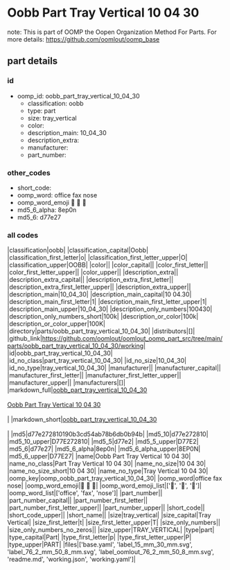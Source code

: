 # Oobb Part Tray Vertical 10 04 30  

note: This is part of OOMP the Oopen Organization Method For Parts. For more details: https://github.com/oomlout/oomp_base

##  part details





### id
* oomp_id: oobb_part_tray_vertical_10_04_30
  * classification: oobb
  * type: part
  * size: tray_vertical
  * color: 
  * description_main: 10_04_30
  * description_extra: 
  * manufacturer: 
  * part_number: 

### other_codes
* short_code: 
* oomp_word: office fax nose
* oomp_word_emoji :office: :fax: :nose:
* md5_6_alpha: 8ep0n
* md5_6: d77e27

### all codes 
|classification|oobb|
|classification_capital|Oobb|
|classification_first_letter|o|
|classification_first_letter_upper|O|
|classification_upper|OOBB|
|color||
|color_capital||
|color_first_letter||
|color_first_letter_upper||
|color_upper||
|description_extra||
|description_extra_capital||
|description_extra_first_letter||
|description_extra_first_letter_upper||
|description_extra_upper||
|description_main|10_04_30|
|description_main_capital|10 04.30|
|description_main_first_letter|1|
|description_main_first_letter_upper|1|
|description_main_upper|10_04_30|
|description_only_numbers|100430|
|description_only_numbers_short|100k|
|description_or_color|100k|
|description_or_color_upper|100K|
|directory|parts/oobb_part_tray_vertical_10_04_30|
|distributors|[]|
|github_link|https://github.com/oomlout/oomlout_oomp_part_src/tree/main/parts/oobb_part_tray_vertical_10_04_30/working|
|id|oobb_part_tray_vertical_10_04_30|
|id_no_class|part_tray_vertical_10_04_30|
|id_no_size|10_04_30|
|id_no_type|tray_vertical_10_04_30|
|manufacturer||
|manufacturer_capital||
|manufacturer_first_letter||
|manufacturer_first_letter_upper||
|manufacturer_upper||
|manufacturers|[]|
|markdown_full|[oobb_part_tray_vertical_10_04_30](https://github.com/oomlout/oomlout_oomp_part_src/tree/main/parts/oobb_part_tray_vertical_10_04_30/working)<br>[](https://github.com/oomlout/oomlout_oomp_part_src/tree/main/parts/oobb_part_tray_vertical_10_04_30/working)<br>[Oobb Part Tray Vertical 10 04 30](https://github.com/oomlout/oomlout_oomp_part_src/tree/main/parts/oobb_part_tray_vertical_10_04_30/working)<br><br>|
|markdown_short|[oobb_part_tray_vertical_10_04_30](https://github.com/oomlout/oomlout_oomp_part_src/tree/main/parts/oobb_part_tray_vertical_10_04_30/working)<br><br>|
|md5|d77e272810190b3cd54ab78b6db0b94b|
|md5_10|d77e272810|
|md5_10_upper|D77E272810|
|md5_5|d77e2|
|md5_5_upper|D77E2|
|md5_6|d77e27|
|md5_6_alpha|8ep0n|
|md5_6_alpha_upper|8EP0N|
|md5_6_upper|D77E27|
|name|Oobb Part Tray Vertical 10 04 30|
|name_no_class|Part Tray Vertical 10 04 30|
|name_no_size|10 04 30|
|name_no_size_short|10 04 30|
|name_no_type|Tray Vertical 10 04 30|
|oomp_key|oomp_oobb_part_tray_vertical_10_04_30|
|oomp_word|office fax nose|
|oomp_word_emoji|:office: :fax: :nose:|
|oomp_word_emoji_list|[':office:', ':fax:', ':nose:']|
|oomp_word_list|['office', 'fax', 'nose']|
|part_number||
|part_number_capital||
|part_number_first_letter||
|part_number_first_letter_upper||
|part_number_upper||
|short_code||
|short_code_upper||
|short_name||
|size|tray_vertical|
|size_capital|Tray Vertical|
|size_first_letter|t|
|size_first_letter_upper|T|
|size_only_numbers||
|size_only_numbers_no_zeros||
|size_upper|TRAY_VERTICAL|
|type|part|
|type_capital|Part|
|type_first_letter|p|
|type_first_letter_upper|P|
|type_upper|PART|
|files|['base.yaml', 'label_15_mm_30_mm.svg', 'label_76_2_mm_50_8_mm.svg', 'label_oomlout_76_2_mm_50_8_mm.svg', 'readme.md', 'working.json', 'working.yaml']|
